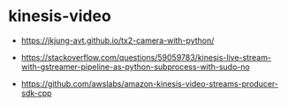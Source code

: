 # kinesis-video

* https://jkjung-avt.github.io/tx2-camera-with-python/

* https://stackoverflow.com/questions/59059783/kinesis-live-stream-with-gstreamer-pipeline-as-python-subprocess-with-sudo-no

* https://github.com/awslabs/amazon-kinesis-video-streams-producer-sdk-cpp
